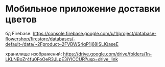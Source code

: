 # Мобильное приложение доставки цветов

бд Firebase: https://console.firebase.google.com/u/1/project/database-flowershop/firestore/databases/-default-/data/~2Fproduct~2FVBWS4qP1j68ISLlQaseE

хранилище изображений: https://drive.google.com/drive/folders/1n-LKLNBoZr4fu0FoOeR3JLpE3iYlCCUR?usp=drive_link

